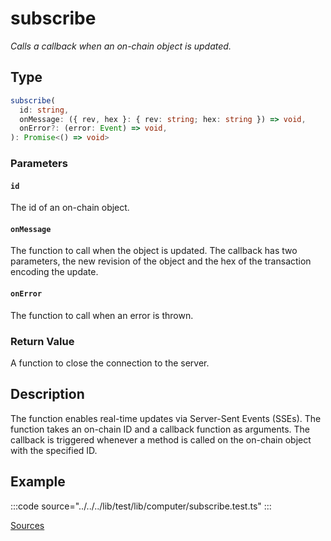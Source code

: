 # subscribe

_Calls a callback when an on-chain object is updated._

## Type

```ts
subscribe(
  id: string,
  onMessage: ({ rev, hex }: { rev: string; hex: string }) => void,
  onError?: (error: Event) => void,
): Promise<() => void>
```

### Parameters

#### `id`

The id of an on-chain object.

#### `onMessage`

The function to call when the object is updated. The callback has two parameters, the new revision of the object and the hex of the transaction encoding the update.

#### `onError`

The function to call when an error is thrown.

### Return Value

A function to close the connection to the server.

## Description

The function enables real-time updates via Server-Sent Events (SSEs). The function takes an on-chain ID and a callback function as arguments. The callback is triggered whenever a method is called on the on-chain object with the specified ID.

## Example

:::code source="../../../lib/test/lib/computer/subscribe.test.ts" :::

<a href="https://github.com/bitcoin-computer/monorepo/blob/main/packages/lib/test/lib/computer/subscribe.test.ts" target=_blank>Sources</a>
